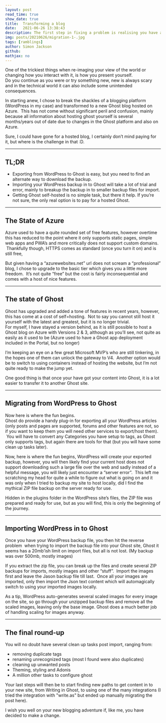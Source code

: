 ```yaml
---
layout: post
read_time: true
show_date: true
title:  Transforming a blog
date:   2021-06-26 13:38:43
description: The first step in fixing a problem is realising you have a problem and getting off your old blog.
img: posts/20210626/migration-1-.jpg
tags: [ramblings]
author: Simon Jackson
github:  
mathjax: no
---
```


<p>One of the trickiest things when re-imaging your view of the world or changing how you interact with it, is how you present yourself.<br>Do you continue as you were or try something new, new is always scary and in the technical world it can also include some unintended consequences.</p><p>In starting anew, I chose to break the shackles of a blogging platform (WordPress in my case) and transformed to a new Ghost blog hosted on Azure.  This has not come without significant peril and confusion, mainly because all information about hosting ghost yourself is several months/years out of date due to changes in the Ghost platform and also on Azure.</p><p>Sure, I could have gone for a hosted blog, I certainly don’t mind paying for it, but where is the challenge in that :D.</p><hr><h2 id="tl-dr">TL;DR</h2><ul><li>Exporting from WordPress to Ghost is easy, but you need to find an alternate way to download the backup.</li><li>Importing your WordPress backup in to Ghost will take a lot of trial and error, mainly to breakup the backup in to smaller backup files for import.</li><li>Getting Ghost self-hosted is no simple task, but there it help. If you’re not sure, the only real option is to pay for a hosted Ghost.</li></ul><hr><h2 id="the-state-of-azure">The State of Azure</h2><p>Azure used to have a quite rounded set of free features, however overtime this has reduced to the point where it only supports static pages, simple web apps and PWA’s and more critically does not support custom domains.  Thankfully though, HTTPS comes as standard (once you turn it on) and is still free,</p><p>But given having a “azurewebsites.net” url does not scream a “professional” blog, I chose to upgrade to the basic tier which gives you a little more freedom.  It’s not quite “free” but the cost is fairly inconsequential and comes with a host of nice features.</p><hr><h2 id="the-state-of-ghost">The state of Ghost</h2><p>Ghost has upgraded and added a tone of features in recent years, however, this has come at a cost of self=hosting.  Not to say you cannot still host it yourself with the latest and greatest, but it is no longer trivial.<br>For myself, I have stayed a version behind, as it is still possible to host a Ghost blog on Azure with Versions 2 & 3, although as you’ll see, not quite as easily as it used to be (Azure used to have a Ghost app deployment included in the Portal, but no longer)</p><p>I’m keeping an eye on a few great Microsoft MVP’s who are still tinkering, in the hopes one of them can unlock the gateway to V4.  Another option would be to switch to using containers instead of hosting the website, but I’m not quite ready to make the jump yet.</p><p>One good thing is that once your have got your content into Ghost, it is a lot easier to transfer it to another Ghost site.</p><hr><h2 id="migrating-from-wordpress-to-ghost">Migrating from WordPress to Ghost</h2><p>Now here is where the fun begins.<br>Ghost do provide a handy plug-in for exporting all your WordPress articles (only posts and pages are supported, forums and other features are not, so if you want to keep them you will need other services to export/host them).  You will have to convert any Categories you have setup to tags, as Ghost only supports tags, but again there are tools for that (but you will have some clean up tasks later).</p><p>Now, here is where the fun begins, WordPress will create your exported backup, however, you will then likely find your current host does not support downloading such a large file over the web and sadly instead of a helpful message, you will likely just encounter a “server error”.  This left me scratching my head for quite a while to figure out what is going on and it was only when I tried to backup my site to host locally, did I find the mythical ZIP file backup on the server ready for use.</p><p>Hidden in the plugins folder in the WordPress site’s files, the ZIP file was prepared and ready for use, but as you will find, this is only the beginning of the journey.</p><hr><h2 id="importing-wordpress-in-to-ghost">Importing WordPress in to Ghost</h2><p>Once you have your WordPress backup file, you then hit the reverse problem  when trying to import the backup file into your Ghost site, Ghost it seems has a 20mb’ish limit on import files, but all is not lost. (My backup was over 500mb, mostly images)</p><p>If you extract the zip file, you can break up the files and create several ZIP backups for imports, mostly images and other “stuff”.  Import the images first and leave the Jason backup file till last.  Once all your images are imported, only then import the Json text content which will automagically switch to using your imported images locally.</p><p>As a tip, WordPress auto-generates several scaled images for every image on the site, so go through your unzipped backup files and remove all the scaled images, leaving only the base image. Ghost does a much better job of handling scaling for images anyway.</p><hr><h2 id="the-final-round-up">The final round-up</h2><p>You will no doubt have several clean up tasks post import, ranging from:</p><ul><li>removing duplicate tags</li><li>renaming unrecognized tags (most I found were also duplicates)</li><li>cleaning up unwanted posts</li><li>Theming, styling and Adonis</li><li>A million other tasks to configure ghost</li></ul><p>Your last steps will then be to start finding new paths to get content in to your new site, from Writing in Ghost, to using one of the many integrations (I tried the integration with "write.as" but ended up manually migrating the post here).</p><p>I wish you well on your new blogging adventure if, like me, you have decided to make a change.</p>